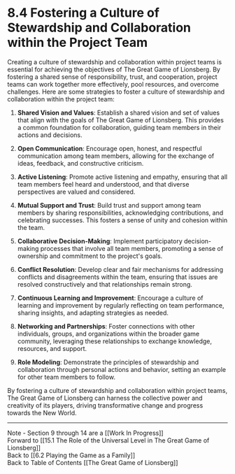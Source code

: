 # 8.4 Fostering a Culture of Stewardship and Collaboration within the Project Team

Creating a culture of stewardship and collaboration within project teams is essential for achieving the objectives of The Great Game of Lionsberg. By fostering a shared sense of responsibility, trust, and cooperation, project teams can work together more effectively, pool resources, and overcome challenges. Here are some strategies to foster a culture of stewardship and collaboration within the project team:

1.  **Shared Vision and Values**: Establish a shared vision and set of values that align with the goals of The Great Game of Lionsberg. This provides a common foundation for collaboration, guiding team members in their actions and decisions.
    
2.  **Open Communication**: Encourage open, honest, and respectful communication among team members, allowing for the exchange of ideas, feedback, and constructive criticism.
    
3.  **Active Listening**: Promote active listening and empathy, ensuring that all team members feel heard and understood, and that diverse perspectives are valued and considered.
    
4.  **Mutual Support and Trust**: Build trust and support among team members by sharing responsibilities, acknowledging contributions, and celebrating successes. This fosters a sense of unity and cohesion within the team.
    
5.  **Collaborative Decision-Making**: Implement participatory decision-making processes that involve all team members, promoting a sense of ownership and commitment to the project's goals.
    
6.  **Conflict Resolution**: Develop clear and fair mechanisms for addressing conflicts and disagreements within the team, ensuring that issues are resolved constructively and that relationships remain strong.
    
7.  **Continuous Learning and Improvement**: Encourage a culture of learning and improvement by regularly reflecting on team performance, sharing insights, and adapting strategies as needed.
    
8.  **Networking and Partnerships**: Foster connections with other individuals, groups, and organizations within the broader game community, leveraging these relationships to exchange knowledge, resources, and support.
    
9.  **Role Modeling**: Demonstrate the principles of stewardship and collaboration through personal actions and behavior, setting an example for other team members to follow.
    

By fostering a culture of stewardship and collaboration within project teams, The Great Game of Lionsberg can harness the collective power and creativity of its players, driving transformative change and progress towards the New World.

____
Note - Section 9 through 14 are a [[Work In Progress]]  
Forward to [[15.1 The Role of the Universal Level in The Great Game of Lionsberg]]    
Back to [[6.2 Playing the Game as a Family]]  
Back to Table of Contents [[The Great Game of Lionsberg]]  